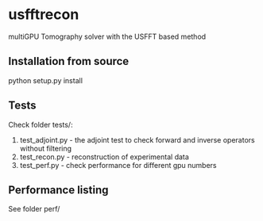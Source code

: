 # usfftrecon
multiGPU Tomography solver with the USFFT based method

## Installation from source
python setup.py install

## Tests
Check folder tests/:

1) test_adjoint.py - the adjoint test to check forward and inverse operators without filtering
2) test_recon.py - reconstruction of experimental data 
3) test_perf.py - check performance for different gpu numbers


## Performance listing
See folder perf/
